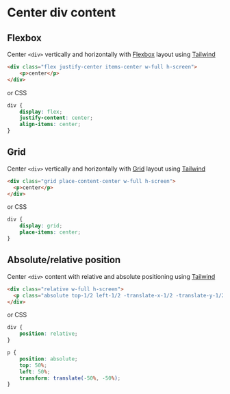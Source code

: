 # Center div content

## Flexbox

Center `<div>` vertically and horizontally with [Flexbox](https://developer.mozilla.org/en-US/docs/Learn/CSS/CSS_layout/Flexbox) layout using [Tailwind](https://play.tailwindcss.com/C1ZhLc4jle)

```html
<div class="flex justify-center items-center w-full h-screen">
	<p>center</p>
</div>
```

or CSS

```css
div {	
	display: flex;
	justify-content: center;
	align-items: center;
}
```

## Grid

Center `<div>` vertically and horizontally with [Grid](https://developer.mozilla.org/en-US/docs/Learn/CSS/CSS_layout/Grids) layout using [Tailwind](https://play.tailwindcss.com/YleaVnoPIN)

```html
<div class="grid place-content-center w-full h-screen">
  <p>center</p>
</div>
```

or CSS

```css
div {
	display: grid;
	place-items: center;
}
```

## Absolute/relative position

Center `<div>`  content with relative and absolute positioning using [Tailwind](https://play.tailwindcss.com/93dDkcY82t)

```html
<div class="relative w-full h-screen">
  <p class="absolute top-1/2 left-1/2 -translate-x-1/2 -translate-y-1/2">center</p>
</div>
```

or CSS

```css
div {
	position: relative;
}

p {
	position: absolute;
	top: 50%;
	left: 50%;
	transform: translate(-50%, -50%);
}
```